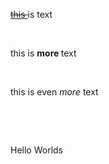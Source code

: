 <p><s><u>this </u></s>is text</p><p><br></p><p>this is <strong>more </strong>text</p><p><br></p><p>this is even <em>more </em>text</p><p><br></p><p><br></p><p>Hello Worlds</p>